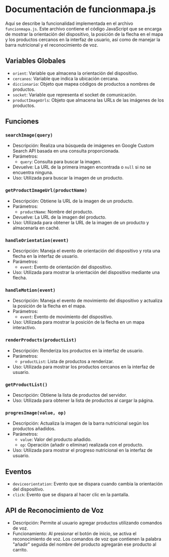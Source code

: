 # Documentación de funcionmapa.js

Aquí se describe la funcionalidad implementada en el archivo `funcionmapa.js`.
Este archivo contiene el código JavaScript que se encarga de mostrar la orientación del dispositivo, la posición de la flecha en el mapa y los productos cercanos en la interfaz de usuario, así como de manejar la barra nutricional y el reconocimiento de voz.

## Variables Globales

- `orient`: Variable que almacena la orientación del dispositivo.
- `cercanos`: Variable que indica la ubicación cercana.
- `diccionario`: Objeto que mapea códigos de productos a nombres de productos.
- `socket`: Variable que representa el socket de comunicación.
- `productImageUrls`: Objeto que almacena las URLs de las imágenes de los productos.

## Funciones

### `searchImage(query)`

- Descripción: Realiza una búsqueda de imágenes en Google Custom Search API basada en una consulta proporcionada.
- Parámetros:
  - `query`: Consulta para buscar la imagen.
- Devuelve: La URL de la primera imagen encontrada o `null` si no se encuentra ninguna.
- Uso: Utilizada para buscar la imagen de un producto.

### `getProductImageUrl(productName)`

- Descripción: Obtiene la URL de la imagen de un producto.
- Parámetros:
  - `productName`: Nombre del producto.
- Devuelve: La URL de la imagen del producto.
- Uso: Utilizada para obtener la URL de la imagen de un producto y almacenarla en caché.

### `handleOrientation(event)`

- Descripción: Maneja el evento de orientación del dispositivo y rota una flecha en la interfaz de usuario.
- Parámetros:
  - `event`: Evento de orientación del dispositivo.
- Uso: Utilizada para mostrar la orientación del dispositivo mediante una flecha.

### `handleMotion(event)`

- Descripción: Maneja el evento de movimiento del dispositivo y actualiza la posición de la flecha en el mapa.
- Parámetros:
  - `event`: Evento de movimiento del dispositivo.
- Uso: Utilizada para mostrar la posición de la flecha en un mapa interactivo.

### `renderProducts(productList)`

- Descripción: Renderiza los productos en la interfaz de usuario.
- Parámetros:
  - `productList`: Lista de productos a renderizar.
- Uso: Utilizada para mostrar los productos cercanos en la interfaz de usuario.

### `getProductList()`

- Descripción: Obtiene la lista de productos del servidor.
- Uso: Utilizada para obtener la lista de productos al cargar la página.

### `progresImage(value, op)`

- Descripción: Actualiza la imagen de la barra nutricional según los productos añadidos.
- Parámetros:
  - `value`: Valor del producto añadido.
  - `op`: Operación (añadir o eliminar) realizada con el producto.
- Uso: Utilizada para mostrar el progreso nutricional en la interfaz de usuario.

## Eventos

- `deviceorientation`: Evento que se dispara cuando cambia la orientación del dispositivo.
- `click`: Evento que se dispara al hacer clic en la pantalla.

## API de Reconocimiento de Voz

- Descripción: Permite al usuario agregar productos utilizando comandos de voz.
- Funcionamiento: Al presionar el botón de inicio, se activa el reconocimiento de voz.
Los comandos de voz que contienen la palabra "añadir" seguida del nombre del producto agregarán ese producto al carrito.
